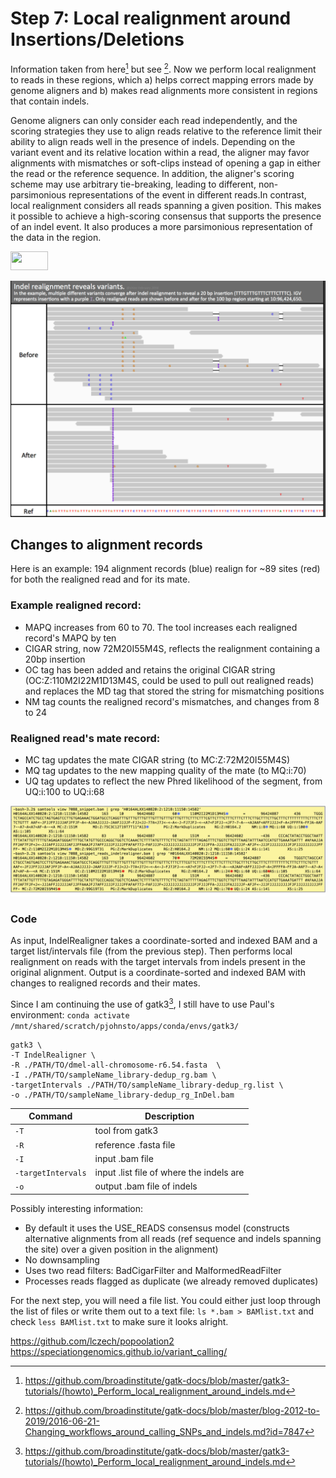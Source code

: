 # Step 7: Local realignment around Insertions/Deletions

Information taken from here[^1] but see [^2]. Now we perform local realignment to reads in these regions, which a) helps correct mapping errors made by genome aligners and b) makes read alignments more consistent in regions that contain indels.

Genome aligners can only consider each read independently, and the scoring strategies they use to align reads relative to the reference limit their ability to align reads well in the presence of indels. Depending on the variant event and its relative location within a read, the aligner may favor alignments with mismatches or soft-clips instead of opening a gap in either the read or the reference sequence. In addition, the aligner's scoring scheme may use arbitrary tie-breaking, leading to different, non-parsimonious representations of the event in different reads.In contrast, local realignment considers all reads spanning a given position. This makes it possible to achieve a high-scoring consensus that supports the presence of an indel event. It also produces a more parsimonious representation of the data in the region.

<img src="https://github.com/vlitzke/kitchenflies/DNAseq/07_realignInDels/figures/7_img1.png" width="60" height="30">


![image](figures/7_img2.png)


## Changes to alignment records
Here is an example: 194 alignment records (blue) realign for ~89 sites (red) for both the realigned read and for its mate.

### Example realigned record:

- MAPQ increases from 60 to 70. The tool increases each realigned record's MAPQ by ten
- CIGAR string, now 72M20I55M4S, reflects the realignment containing a 20bp insertion
- OC tag has been added and retains the original CIGAR string (OC:Z:110M2I22M1D13M4S, could be used to pull out realigned reads) and replaces the MD tag that stored the string for mismatching positions
- NM tag counts the realigned record's mismatches, and changes from 8 to 24

### Realigned read's mate record:

- MC tag updates the mate CIGAR string (to MC:Z:72M20I55M4S)
- MQ tag updates to the new mapping quality of the mate (to MQ:i:70)
- UQ tag updates to reflect the new Phred likelihood of the segment, from UQ:i:100 to UQ:i:68

![image](figures/7_img3.png)

### Code 

As input, IndelRealigner takes a coordinate-sorted and indexed BAM and a target list/intervals file (from the previous step). Then performs local realignment on reads with the target intervals from indels present in the original alignment. Output is a coordinate-sorted and indexed BAM with changes to realigned records and their mates.

Since I am continuing the use of gatk3[^1], I still have to use Paul's environment: `conda activate /mnt/shared/scratch/pjohnsto/apps/conda/envs/gatk3/`

```
gatk3 \
-T IndelRealigner \
-R ./PATH/TO/dmel-all-chromosome-r6.54.fasta  \
-I ./PATH/TO/sampleName_library-dedup_rg.bam \
-targetIntervals ./PATH/TO/sampleName_library-dedup_rg.list \
-o ./PATH/TO/sampleName_library-dedup_rg_InDel.bam
```

| Command      | Description |
| ----------- | ----------- |
| `-T` | tool from gatk3 |
| `-R` | reference .fasta file |
| `-I` | input .bam file |
| `-targetIntervals` | input .list file of where the indels are |
| `-o` | output .bam file of indels |

Possibly interesting information:
- By default it uses the USE_READS consensus model (constructs alternative alignments from all reads (ref sequence and indels spanning the site) over a given position in the alignment)
- No downsampling
- Uses two read filters: BadCigarFilter and MalformedReadFilter
- Processes reads flagged as duplicate (we already removed duplicates)

For the next step, you will need a file list. You could either just loop through the list of files or write them out to a text file: `ls *.bam > BAMlist.txt` and check `less BAMlist.txt` to make sure it looks alright.

[^1]: <https://github.com/broadinstitute/gatk-docs/blob/master/gatk3-tutorials/(howto)_Perform_local_realignment_around_indels.md>
[^2]: <https://github.com/broadinstitute/gatk-docs/blob/master/blog-2012-to-2019/2016-06-21-Changing_workflows_around_calling_SNPs_and_indels.md?id=7847>

https://github.com/lczech/popoolation2
https://speciationgenomics.github.io/variant_calling/
